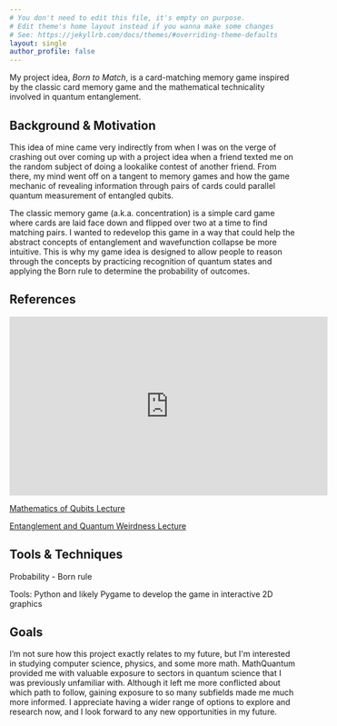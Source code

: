 ```yaml
---
# You don't need to edit this file, it's empty on purpose.
# Edit theme's home layout instead if you wanna make some changes
# See: https://jekyllrb.com/docs/themes/#overriding-theme-defaults
layout: single
author_profile: false
---
```


My project idea, *Born to Match*, is a card-matching memory game inspired by the classic card memory game and the mathematical technicality involved in quantum entanglement.

## Background & Motivation
This idea of mine came very indirectly from when I was on the verge of crashing out over coming up with a project idea when a friend texted me on the random subject of doing a lookalike contest of another friend. From there, my mind went off on a tangent to memory games and how the game mechanic of revealing information through pairs of cards could parallel quantum measurement of entangled qubits. 


The classic memory game (a.k.a. concentration) is a simple card game where cards are laid face down and flipped over two at a time to find matching pairs. I wanted to redevelop this game in a way that could help the abstract concepts of entanglement and wavefunction collapse be more intuitive. This is why my game idea is designed to allow people to reason through the concepts by practicing recognition of quantum states and applying the Born rule to determine the probability of outcomes.

## References
<iframe width="560" height="315" src="https://www.youtube.com/embed/VHlqY44fOg0?si=ncti7UqUHit834us" title="YouTube video player" frameborder="0" allow="accelerometer; autoplay; clipboard-write; encrypted-media; gyroscope; picture-in-picture; web-share" referrerpolicy="strict-origin-when-cross-origin" allowfullscreen></iframe>


[Mathematics of Qubits Lecture](https://docs.google.com/presentation/d/1pi_6498MqlfkSN3ZbfHY6kDRTPE2QkZzAT8bSr8HxHQ/edit?slide=id.g36a4fa07a6c_0_223#slide=id.g36a4fa07a6c_0_223)


[Entanglement and Quantum Weirdness Lecture](https://drive.google.com/file/d/1goI9iI8Eln5AFBIE-YvFLN6N5-Lk3go9/view)

## Tools & Techniques 
Probability - Born rule


Tools: Python and likely Pygame to develop the game in interactive 2D graphics

## Goals
I’m not sure how this project exactly relates to my future, but I'm interested in studying computer science, physics, and some more math. MathQuantum provided me with valuable exposure to sectors in quantum science that I was previously unfamiliar with. Although it left me more conflicted about which path to follow, gaining exposure to so many subfields made me much more informed. I appreciate having a wider range of options to explore and research now, and I look forward to any new opportunities in my future.
